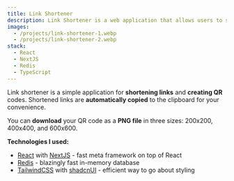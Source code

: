```yaml
---
title: Link Shortener
description: Link Shortener is a web application that allows users to shorten links and share them with others.
images:
  - /projects/link-shortener-1.webp
  - /projects/link-shortener-2.webp
stack:
  - React
  - NextJS
  - Redis
  - TypeScript
---
```


Link shortener is a simple application for **shortening links** and **creating QR** codes. Shortened links are **automatically copied** to the clipboard for your convenience.

You can **download** your QR code as a **PNG file** in three sizes: 200x200, 400x400, and 600x600.

**Technologies I used:**

- [React](https://react.dev/) with [NextJS](https://nextjs.org/) - fast meta framework on top of React
- [Redis](https://redis.io/) - blazingly fast in-memory database
- [TailwindCSS](https://tailwindcss.com/) with [shadcnUI](https://ui.shadcn.com/) - efficient way to go about styling
